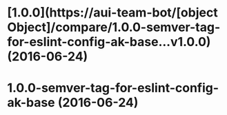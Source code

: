<a name="1.0.0"></a>
# [1.0.0](https://aui-team-bot/[object Object]/compare/1.0.0-semver-tag-for-eslint-config-ak-base...v1.0.0) (2016-06-24)



<a name="1.0.0-semver-tag-for-eslint-config-ak-base"></a>
# 1.0.0-semver-tag-for-eslint-config-ak-base (2016-06-24)



